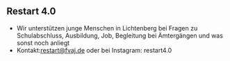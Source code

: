 ## Restart 4.0 

- Wir unterstützen junge Menschen in Lichtenberg 
bei Fragen zu Schulabschluss, Ausbildung, Job, 
Begleitung bei Ämtergängen und was sonst noch anliegt
- Kontakt:<restart@fvaj.de>
oder bei Instagram: restart4.0
